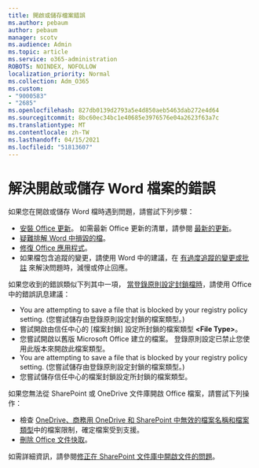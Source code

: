```yaml
---
title: 開啟或儲存檔案錯誤
ms.author: pebaum
author: pebaum
manager: scotv
ms.audience: Admin
ms.topic: article
ms.service: o365-administration
ROBOTS: NOINDEX, NOFOLLOW
localization_priority: Normal
ms.collection: Adm_O365
ms.custom:
- "9000583"
- "2685"
ms.openlocfilehash: 827db0139d2793a5e4d850aeb5463dab272e4d64
ms.sourcegitcommit: 8bc60ec34bc1e40685e3976576e04a2623f63a7c
ms.translationtype: MT
ms.contentlocale: zh-TW
ms.lasthandoff: 04/15/2021
ms.locfileid: "51813607"
---
```

# <a name="resolve-errors-opening-or-saving-word-files"></a>解決開啟或儲存 Word 檔案的錯誤

如果您在開啟或儲存 Word 檔時遇到問題，請嘗試下列步驟：

- [安裝 Office 更新](https://support.office.com/article/2ab296f3-7f03-43a2-8e50-46de917611c5)。 如需最新 Office 更新的清單，請參閱 [最新的更新](https://docs.microsoft.com/officeupdates/office-updates-msi)。
- [疑難排解 Word 中損毀的檔](https://docs.microsoft.com/office/troubleshoot/word/damaged-documents-in-word)。
- [修復 Office 應用程式](https://support.office.com/Article/Repair-an-Office-application-7821d4b6-7c1d-4205-aa0e-a6b40c5bb88b)。
- 如果檔包含追蹤的變更，請使用 Word 中的建議，在 [有過度追蹤的變更或批註](https://docs.microsoft.com/office/troubleshoot/word/word-stops-responding) 來解決問題時，減慢或停止回應。

如果您收到的錯誤類似下列其中一項， [當登錄原則設定封鎖檔時](https://docs.microsoft.com/office/troubleshoot/settings/file-blocked-in-office)，請使用 Office 中的錯誤訊息建議：

- You are attempting to save a file that is blocked by your registry policy setting. (您嘗試儲存由登錄原則設定封鎖的檔案類型。)
- 嘗試開啟由信任中心的 [檔案封鎖] 設定所封鎖的檔案類型 **\<File Type\>**。
- 您嘗試開啟以舊版 Microsoft Office 建立的檔案。 登錄原則設定已禁止您使用此版本來開啟此檔案類型。
- You are attempting to save a file that is blocked by your registry policy setting. (您嘗試儲存由登錄原則設定封鎖的檔案類型。)
- 您嘗試儲存信任中心的檔案封鎖設定所封鎖的檔案類型。

如果您無法從 SharePoint 或 OneDrive 文件庫開啟 Office 檔案，請嘗試下列操作：

- 檢查 [OneDrive、商務用 OneDrive 和 SharePoint 中無效的檔案名稱和檔案類型](https://support.office.com/article/64883a5d-228e-48f5-b3d2-eb39e07630fa)中的檔案限制，確定檔案受到支援。 
- [刪除 Office 文件快取](https://support.office.com/article/b1d3765e-d71b-4bb8-99ca-acd22c42995d
)。 

如需詳細資訊，請參閱[修正在 SharePoint 文件庫中開啟文件的問題](https://support.office.com/article/31329fa1-4ad0-47fc-95d8-bb0c5b12a536)。